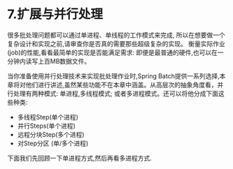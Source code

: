 # 7.扩展与并行处理

很多批处理问题都可以通过单进程、单线程的工作模式来完成, 所以在想要做一个复杂设计和实现之前,请审查你是否真的需要那些超级复杂的实现。
衡量实际作业(job)的性能,看看最简单的实现是否能满足需求: 即便是最普通的硬件,也可以在一分钟内读写上百MB数据文件。

当你准备使用并行处理技术来实现批处理作业时,Spring Batch提供一系列选择,本章将对他们进行讲述,虽然某些功能不在本章中涵盖。从高层次的抽象角度看，并行处理有两种模式: 单进程,多线程模式; 或者多进程模式。还可以将他分成下面这些种类:

- 多线程Step(单个进程)
- 并行Steps(单个进程)
- 远程分块Step(多个进程)
- 对Step分区 (单/多个进程)

下面我们先回顾一下单进程方式,然后再看多进程方式.